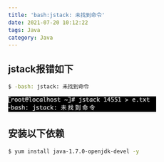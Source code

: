 ```yaml
---
title: 'bash:jstack: 未找到命令'
date: 2021-07-20 10:12:22
tags: Java
category: Java
---
```

## jstack报错如下
```bash
$ -bash: jstack: 未找到命令
```
![img.png](../images/img3.png)
## 安装以下依赖
```bash
$ yum install java-1.7.0-openjdk-devel -y
```

